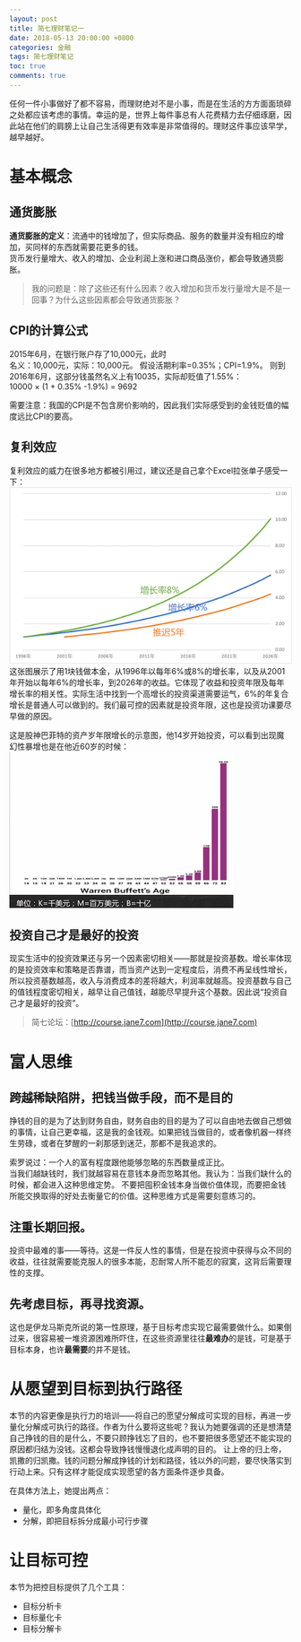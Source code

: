 ```yaml
---
layout: post
title: 简七理财笔记一
date: 2018-05-13 20:00:00 +0800
categories: 金融
tags: 简七理财笔记
toc: true
comments: true
---
```

任何一件小事做好了都不容易，而理财绝对不是小事，而是在生活的方方面面琐碎之处都应该考虑的事情。幸运的是，世界上每件事总有人花费精力去仔细琢磨，因此站在他们的肩膀上让自己生活得更有效率是非常值得的。理财这件事应该早学，越早越好。

<!-- more -->

# 基本概念
## 通货膨胀
**通货膨胀的定义**：流通中的钱增加了，但实际商品、服务的数量并没有相应的增加，买同样的东西就需要花更多的钱。  
货币发行量增大、收入的增加、企业利润上涨和进口商品涨价，都会导致通货膨胀。  

> 我的问题是：除了这些还有什么因素？收入增加和货币发行量增大是不是一回事？为什么这些因素都会导致通货膨胀？

## CPI的计算公式
2015年6月，在银行账户存了10,000元，此时  
名义：10,000元，实际：10,000元。
假设活期利率=0.35%；CPI=1.9%。
则到2016年6月，这部分钱虽然名义上有10035，实际却贬值了1.55%：  
10000 × (1 + 0.35% -1.9%) = 9692  

需要注意：我国的CPI是不包含房价影响的，因此我们实际感受到的金钱贬值的幅度远比CPI的要高。

## 复利效应
复利效应的威力在很多地方都被引用过，建议还是自己拿个Excel拉张单子感受一下：
![](0513LiCaiNote01/img01.png)
这张图展示了用1块钱做本金，从1996年以每年6%或8%的增长率，以及从2001年开始以每年6%的增长率，到2026年的收益。它体现了收益和投资年限及每年增长率的相关性。实际生活中找到一个高增长的投资渠道需要运气，6%的年复合增长是普通人可以做到的。我们最可控的因素就是投资年限，这也是投资功课要尽早做的原因。  

这是股神巴菲特的资产岁年限增长的示意图，他14岁开始投资，可以看到出现魔幻性暴增也是在他近60岁的时候：
![](0513LiCaiNote01/img02.png)

## 投资自己才是最好的投资
现实生活中的投资效果还与另一个因素密切相关——那就是投资基数。增长率体现的是投资效率和策略是否靠谱，而当资产达到一定程度后，消费不再呈线性增长，所以投资基数越高，收入与消费成本的差将越大，利润率就越高。投资基数与自己的值钱程度密切相关，越早让自己值钱，越能尽早提升这个基数。因此说“投资自己才是最好的投资”。

> 简七论坛：[http://course.jane7.com](http://course.jane7.com)

# 富人思维
## 跨越稀缺陷阱，把钱当做手段，而不是目的  
挣钱的目的是为了达到财务自由，财务自由的目的是为了可以自由地去做自己想做的事情，让自己更幸福，这是我的金钱观。如果把钱当做目的，或者像机器一样终生劳碌，或者在梦醒的一刹那感到迷茫，那都不是我追求的。  

索罗说过：一个人的富有程度跟他能够忽略的东西数量成正比。  
当我们越缺钱时，我们就越容易在意钱本身而忽略其他。我认为：当我们缺什么的时候，都会进入这种思维定势。
不要把囤积金钱本身当做价值体现，而要把金钱所能交换取得的好处去衡量它的价值。这种思维方式是需要刻意练习的。

## 注重长期回报。
投资中最难的事——等待。这是一件反人性的事情，但是在投资中获得与众不同的收益，往往就需要能克服人的很多本能，忍耐常人所不能忍的寂寞，这背后需要理性的支撑。

## 先考虑目标，再寻找资源。
这也是伊龙马斯克所说的第一性原理，基于目标考虑实现它最需要做什么。如果倒过来，很容易被一堆资源困难所吓住，在这些资源里往往**最难办**的是钱，可是基于目标本身，也许**最需要**的并不是钱。

# 从愿望到目标到执行路径
本节的内容更像是执行力的培训——将自己的愿望分解成可实现的目标，再进一步量化分解成可执行的路径。作者为什么要将这些呢？我认为她要强调的还是想清楚自己挣钱的目的是什么，不要只顾挣钱忘了目的，也不要把很多愿望还不能实现的原因都归结为没钱。这都会导致挣钱慢慢退化成声明的目的。
让上帝的归上帝，凯撒的归凯撒。钱的问题分解成挣钱的计划和路径，钱以外的问题，要尽快落实到行动上来。只有这样才能促成实现愿望的各方面条件逐步具备。  

在具体方法上，她提出两点：

- 量化，即多角度具体化
- 分解，即把目标拆分成最小可行步骤

# 让目标可控
本节为把控目标提供了几个工具：
- 目标分析卡
- 目标量化卡
- 目标分解卡